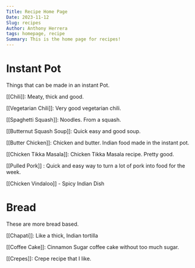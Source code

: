 ```yaml
---
Title: Recipe Home Page
Date: 2023-11-12
Slug: recipes
Author: Anthony Herrera
tags: homepage, recipe
Summary: This is the home page for recipes!
---
```


# Instant Pot

Things that can be made in an instant Pot.

[[Chili]]: Meaty, thick and good.

[[Vegetarian Chili]]: Very good vegetarian chili.

[[Spaghetti Squash]]: Noodles. From a squash.

[[Butternut Squash Soup]]: Quick easy and good soup.

[[Butter Chicken]]: Chicken and butter. Indian food made in the
instant pot.

[[Chicken Tikka Masala]]: Chicken Tikka Masala recipe. Pretty good.

[[Pulled Pork]] : Quick and easy way to turn a lot of pork into food for the week.

[[Chicken Vindaloo]] - Spicy Indian Dish

# Bread

These are more bread based.

[[Chapati]]: Like a thick, Indian tortilla

[[Coffee Cake]]: Cinnamon Sugar coffee cake without too much sugar.

[[Crepes]]: Crepe recipe that I like.
